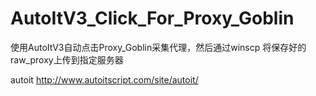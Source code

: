 AutoItV3_Click_For_Proxy_Goblin
===============================
使用AutoItV3自动点击Proxy_Goblin采集代理，然后通过winscp 将保存好的raw_proxy上传到指定服务器

autoit
http://www.autoitscript.com/site/autoit/

